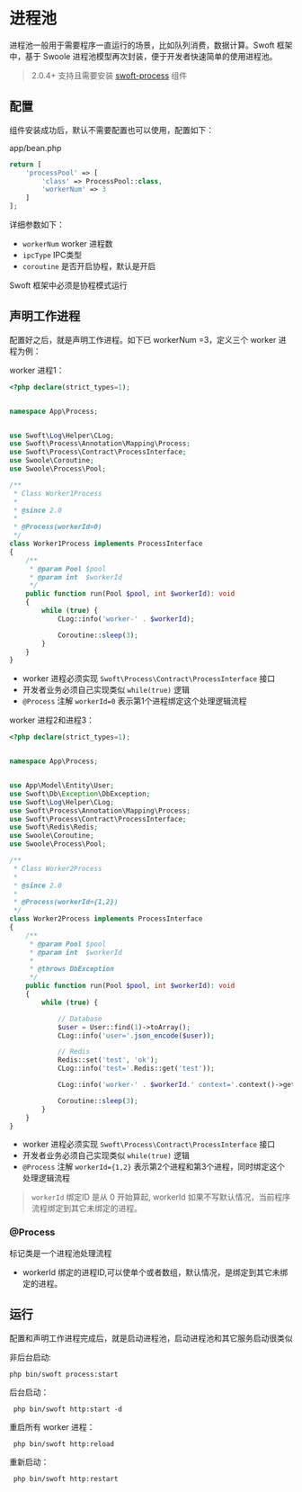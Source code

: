 # 进程池

进程池一般用于需要程序一直运行的场景，比如队列消费，数据计算。Swoft 框架中，基于 Swoole 进程池模型再次封装，便于开发者快速简单的使用进程池。

> 2.0.4+ 支持且需要安装 [swoft-process](index.md) 组件

## 配置

组件安装成功后，默认不需要配置也可以使用，配置如下：

app/bean.php

```php
return [
    'processPool' => [
        'class' => ProcessPool::class,
        'workerNum' => 3
    ]
];
```

详细参数如下：

- `workerNum` worker 进程数
- `ipcType`  IPC类型
- `coroutine` 是否开启协程，默认是开启

<p class="tip"> Swoft 框架中必须是协程模式运行 </p>


## 声明工作进程

配置好之后，就是声明工作进程。如下已 workerNum =3，定义三个 worker 进程为例：

worker 进程1：

```php
<?php declare(strict_types=1);


namespace App\Process;


use Swoft\Log\Helper\CLog;
use Swoft\Process\Annotation\Mapping\Process;
use Swoft\Process\Contract\ProcessInterface;
use Swoole\Coroutine;
use Swoole\Process\Pool;

/**
 * Class Worker1Process
 *
 * @since 2.0
 *
 * @Process(workerId=0)
 */
class Worker1Process implements ProcessInterface
{
    /**
     * @param Pool $pool
     * @param int  $workerId
     */
    public function run(Pool $pool, int $workerId): void
    {
        while (true) {
            CLog::info('worker-' . $workerId);

            Coroutine::sleep(3);
        }
    }
}
```

- worker 进程必须实现 `Swoft\Process\Contract\ProcessInterface` 接口
- 开发者业务必须自己实现类似 `while(true)` 逻辑
- `@Process` 注解 `workerId=0` 表示第1个进程绑定这个处理逻辑流程


worker 进程2和进程3：

```php
<?php declare(strict_types=1);


namespace App\Process;


use App\Model\Entity\User;
use Swoft\Db\Exception\DbException;
use Swoft\Log\Helper\CLog;
use Swoft\Process\Annotation\Mapping\Process;
use Swoft\Process\Contract\ProcessInterface;
use Swoft\Redis\Redis;
use Swoole\Coroutine;
use Swoole\Process\Pool;

/**
 * Class Worker2Process
 *
 * @since 2.0
 *
 * @Process(workerId={1,2})
 */
class Worker2Process implements ProcessInterface
{
    /**
     * @param Pool $pool
     * @param int  $workerId
     *
     * @throws DbException
     */
    public function run(Pool $pool, int $workerId): void
    {
        while (true) {

            // Database
            $user = User::find(1)->toArray();
            CLog::info('user='.json_encode($user));

            // Redis
            Redis::set('test', 'ok');
            CLog::info('test='.Redis::get('test'));

            CLog::info('worker-' . $workerId.' context='.context()->getWorkerId());

            Coroutine::sleep(3);
        }
    }
}
```

- worker 进程必须实现 `Swoft\Process\Contract\ProcessInterface` 接口
- 开发者业务必须自己实现类似 `while(true)` 逻辑
- `@Process` 注解 `workerId={1,2}` 表示第2个进程和第3个进程，同时绑定这个处理逻辑流程

> `workerId` 绑定ID 是从 0 开始算起, workerId 如果不写默认情况，当前程序流程绑定到其它未绑定的进程。


### @Process

标记类是一个进程池处理流程

- workerId 绑定的进程ID,可以使单个或者数组，默认情况，是绑定到其它未绑定的进程。

## 运行

配置和声明工作进程完成后，就是启动进程池，启动进程池和其它服务启动很类似

非后台启动:

```
php bin/swoft process:start
```

后台启动：

```
 php bin/swoft http:start -d
```

重启所有 worker 进程：

```
 php bin/swoft http:reload
```

重新启动：

```
 php bin/swoft http:restart
```